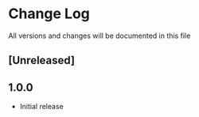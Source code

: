 # Change Log

All versions and changes will be documented in this file

## [Unreleased]

## 1.0.0

- Initial release
